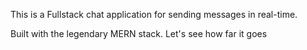 This is a Fullstack chat application for sending messages in real-time.

Built with the legendary MERN stack. 
Let's see how far it goes
